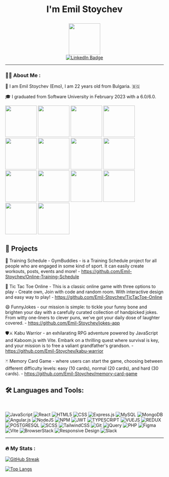 # <p align="center">I'm Emil Stoychev</p>

<div id="header" align="center">
  <img src="https://media.giphy.com/media/M9gbBd9nbDrOTu1Mqx/giphy.gif" width="100"/>
</div>

<div id="badges" align="center">
  <a href="https://www.linkedin.com/in/emil-stoychev-73333a266/">
    <img src="https://img.shields.io/badge/LinkedIn-blue?style=for-the-badge&logo=linkedin&logoColor=white" alt="LinkedIn Badge"/>
  </a>
</div>

---

### 👨‍💻 About Me :

  👦 I am Emil Stoychev (Emo), I am 22 years old from Bulgaria. 🇧🇬

  🎓 I graduated from Software University in February 2023 with a 6.0/6.0. 
  
  <div>
  <img src="https://user-images.githubusercontent.com/100524868/234050281-62aae5ba-1e91-459c-ad49-bc23bca93ae3.jpeg" width="100"/>
  <img src="https://user-images.githubusercontent.com/100524868/234050532-29f9c689-366c-497c-8dea-977beea2fb33.jpeg" width="100"/>
  <img src="https://user-images.githubusercontent.com/100524868/234050658-23841792-4acc-434e-83fc-799c573dc098.jpeg" width="100"/>
  <img src="https://user-images.githubusercontent.com/100524868/234050763-ddc68400-256a-4cc5-a891-f13f98f8de84.jpeg" width="100"/>
  <img src="https://user-images.githubusercontent.com/100524868/234050868-4c760378-2204-4850-a55d-c548088e0945.jpeg" width="100"/>
  <img src="https://user-images.githubusercontent.com/100524868/234050959-1412d6ab-5614-45df-9a14-049d924ed5d0.jpeg" width="100"/>
  <img src="https://user-images.githubusercontent.com/100524868/234051043-03961c9d-89bf-4389-bf3a-e61cce22bf2a.jpeg" width="100"/>
  <img src="https://user-images.githubusercontent.com/100524868/234051118-56300d94-6f1d-4741-90c2-4d97c05d0af6.jpeg" width="100"/>
  <img src="https://user-images.githubusercontent.com/100524868/234051188-61f12d23-c7af-496b-9068-85f3a2a8a74a.jpeg" width="100"/>
  <img src="https://user-images.githubusercontent.com/100524868/234051272-0567e4b0-a105-45ce-b06f-9980011a2df6.jpeg" width="100"/>
  <img src="https://github.com/Emil-Stoychev/Emil-Stoychev/assets/100524868/bcd29273-6d43-4ff8-85e1-b274414379c2" width="100"/>
  <img src="https://github.com/Emil-Stoychev/Emil-Stoychev/assets/100524868/b7009e1c-94c4-40a8-89ab-0f23fefb7dcc" width="100"/>
  <img src="https://github.com/Emil-Stoychev/Emil-Stoychev/assets/100524868/bee9f4b0-0148-4ea2-850c-727d122b58a9" width="100"/>
  <img src="https://user-images.githubusercontent.com/100524868/234051339-0f605e89-acf7-430d-b878-038ccc1f54a4.jpeg" width="100"/>
  </div>
  
## 🔭 Projects

💪 Training Schedule - GymBuddies - is a Training Schedule project for all people who are engaged in some kind of sport. It can easily create workouts, posts, events and more! - https://github.com/Emil-Stoychev/Online-Training-Schedule

🧠 Tic Tac Toe Online - This is a classic online game with three options to play - Create own, Join with code and random room. With interactive design and easy way to play! - https://github.com/Emil-Stoychev/TicTacToe-Online

😄 FunnyJokes - our mission is simple: to tickle your funny bone and brighten your day with a carefully curated collection of handpicked jokes. From witty one-liners to clever puns, we've got your daily dose of laughter covered. - https://github.com/Emil-Stoychev/jokes-app

🛡️⚔️ Kabu Warrior - an exhilarating RPG adventure powered by JavaScript and Kaboom.js with Vite. Embark on a thrilling quest where survival is key, and your mission is to free a valiant grandfather's grandson. - https://github.com/Emil-Stoychev/kabu-warrior

🃏 Memory Card Game - where users can start the game, choosing between different difficulty levels: easy (10 cards), normal (20 cards), and hard (30 cards). - https://github.com/Emil-Stoychev/memory-card-game

## 🛠 Languages and Tools:

<div>
&nbsp;

![JavaScript](https://img.shields.io/badge/javascript-%23323330.svg?style=for-the-badge&logo=javascript&logoColor=%23F7DF1E)
![React](https://img.shields.io/badge/react-%2320232a.svg?style=for-the-badge&logo=react&logoColor=%2361DAFB)
![HTML5](https://img.shields.io/badge/html5-%23E34F26.svg?style=for-the-badge&logo=html5&logoColor=white)
![CSS](https://img.shields.io/badge/css-%231572B6.svg?style=for-the-badge&logo=css&logoColor=white)
![Express.js](https://img.shields.io/badge/express.js-%23404d59.svg?style=for-the-badge&logo=express&logoColor=%2361DAFB)
![MySQL](https://img.shields.io/badge/mysql-%2300f.svg?style=for-the-badge&logo=mysql&logoColor=white)
![MongoDB](https://img.shields.io/badge/MongoDB-%234ea94b.svg?style=for-the-badge&logo=mongodb&logoColor=white)
![Angular.js](https://img.shields.io/badge/angular.js-%23E23237.svg?style=for-the-badge&logo=angularjs&logoColor=white)
![NodeJS](https://img.shields.io/badge/node.js-6DA55F?style=for-the-badge&logo=node.js&logoColor=white)
![NPM](https://img.shields.io/badge/NPM-%23CB3837.svg?style=for-the-badge&logo=npm&logoColor=white)
![JWT](https://img.shields.io/badge/JWT-black?style=for-the-badge&logo=JSON%20web%20tokens)
![TYPESCRIPT](https://img.shields.io/badge/TypeScript-007ACC?style=for-the-badge&logo=typescript&logoColor=white)
![VUEJS](https://img.shields.io/badge/Vue.js-35495E?style=for-the-badge&logo=vue.js&logoColor=4FC08D)
![REDUX](https://img.shields.io/badge/Redux-593D88?style=for-the-badge&logo=redux&logoColor=white)
![POSTGRESQL](https://img.shields.io/badge/PostgreSQL-316192?style=for-the-badge&logo=postgresql&logoColor=white)
![SCSS](https://img.shields.io/badge/SCSS-CC6699?style=for-the-badge&logo=sass&logoColor=white)
![TailwindCSS](https://img.shields.io/badge/TailwindCSS-06B6D4?style=for-the-badge&logo=tailwind-css&logoColor=white)
![Git](https://img.shields.io/badge/Git-F05032?style=for-the-badge&logo=git&logoColor=white)
![jQuery](https://img.shields.io/badge/jQuery-0769AD?style=for-the-badge&logo=jquery&logoColor=white)
![PHP](https://img.shields.io/badge/PHP-777BB4?style=for-the-badge&logo=php&logoColor=white)
![Figma](https://img.shields.io/badge/Figma-F24E1E?style=for-the-badge&logo=figma&logoColor=white)
![Vite](https://img.shields.io/badge/Vite-646CFF?style=for-the-badge&logo=vite&logoColor=white)
![BrowserStack](https://img.shields.io/badge/BrowserStack-FF6C37?style=for-the-badge&logo=browserstack&logoColor=white)
![Responsive Design](https://img.shields.io/badge/Responsive%20Design-51A0D5?style=for-the-badge&logo=responsive&logoColor=white)
![Slack](https://img.shields.io/badge/Slack-4A154B?style=for-the-badge&logo=slack&logoColor=white)
</div>

---

### :fire: My Stats :
[![GitHub Streak](https://github-readme-streak-stats.herokuapp.com?user=Emil-Stoychev&theme=react&hide_border=true&mode=weekly)](https://git.io/streak-stats)

[![Top Langs](https://github-readme-stats.vercel.app/api/top-langs/?username=Emil-Stoychev&layout=compact&theme=dark)](https://github.com/anuraghazra/github-readme-stats)

